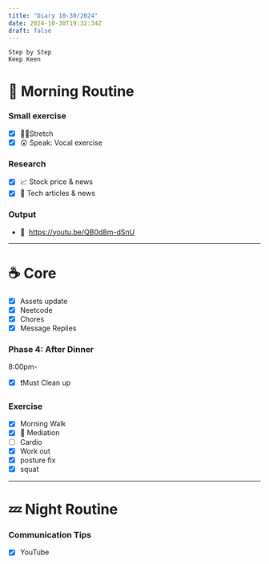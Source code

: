 ```yaml
---
title: "Diary 10-30/2024"  
date: 2024-10-30T19:32:34Z
draft: false
---
```


```tsx
Step by Step
Keep Keen
```

# 🍳 Morning Routine

### Small exercise

- [x]  🧎‍♀️Stretch
- [x]  😮 Speak: Vocal exercise

### Research

- [x]  📈 Stock price & news
- [x]  👾 Tech articles & news

### Output

- 🎥  https://youtu.be/QB0d8m-dSnU

---

# ☕ Core

- [x]  Assets update
- [x]  Neetcode
- [x]  Chores
- [x]  Message Replies

### Phase 4: After Dinner

8:00pm-

- [x]  ❗Must Clean up

### Exercise

- [x]  Morning Walk
- [x]  🧘 Mediation
- [ ]  Cardio
- [x]  Work out
- [x]  posture fix
- [x]  squat

---

# 💤 Night Routine

### Communication Tips

- [x]  YouTube